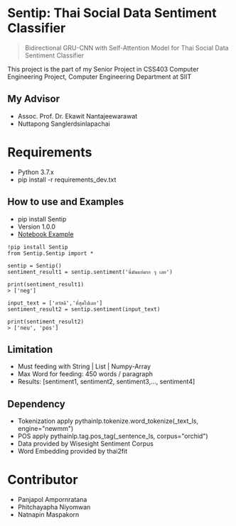 # Sentip: Thai Social Data Sentiment Classifier
> Bidirectional GRU-CNN with Self-Attention Model for Thai Social Data Sentiment Classifier
> 
This project is the part of my Senior Project in CSS403 Computer Engineering Project, Computer Engineering Department at SIIT

## **My Advisor**
- Assoc. Prof. Dr. Ekawit Nantajeewarawat
- Nuttapong Sanglerdsinlapachai

# Requirements
- Python 3.7.x
- pip install -r requirements_dev.txt


## How to use and Examples
- pip install Sentip
- Version 1.0.0
- [Notebook Example](https://colab.research.google.com/drive/1WCpulJ62ZpXiOnSn3NBw61qBg1d4mQ1p#scrollTo=67WNaDomSazh)

```
!pip install Sentip
from Sentip.Sentip import *

sentip = Sentip()
sentiment_result1 = sentip.sentiment('นี่มันแย่มาก ๆ เลย')

print(sentiment_result1)
> ['neg']

input_text = ['สวัสดี','ที่สุดไปเลย']
sentiment_result2 = sentip.sentiment(input_text)

print(sentiment_result2)
> ['neu', 'pos']
```


## Limitation 
- Must feeding with String | List | Numpy-Array
- Max Word for feeding: 450 words / paragraph
- Results: [sentiment1, sentiment2, sentiment3,..., sentiment4]

## Dependency
- Tokenization apply pythainlp.tokenize.word_tokenize(_text_ls, engine="newmm")
- POS apply pythainlp.tag.pos_tag(_sentence_ls, corpus="orchid") 
- Data provided by Wisesight Sentiment Corpus
- Word Embedding provided by thai2fit



# **Contributor**
- Panjapol Ampornratana
- Phitchayapha Niyomwan
- Natnapin Maspakorn
